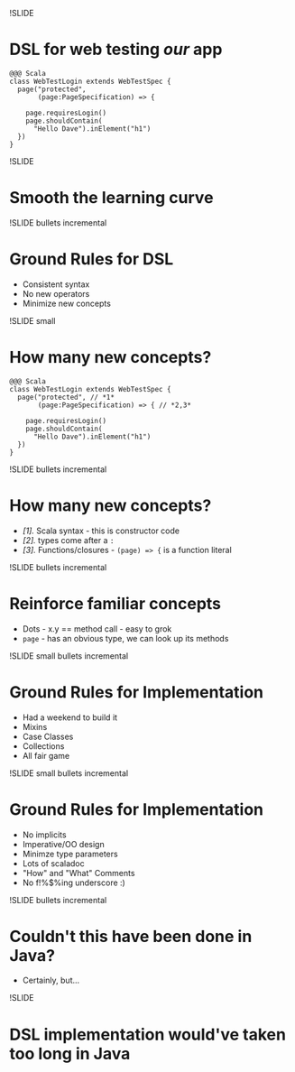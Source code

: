 !SLIDE
# DSL for web testing *our* app

    @@@ Scala
    class WebTestLogin extends WebTestSpec { 
      page("protected",
           (page:PageSpecification) => {

        page.requiresLogin()
        page.shouldContain(
          "Hello Dave").inElement("h1")
      })
    }

!SLIDE 
# Smooth the learning curve

!SLIDE bullets incremental
# Ground Rules for DSL
* Consistent syntax
* No new operators
* Minimize new concepts

!SLIDE small
# How many new concepts?

    @@@ Scala
    class WebTestLogin extends WebTestSpec { 
      page("protected", // *1*
           (page:PageSpecification) => { // *2,3*

        page.requiresLogin()
        page.shouldContain(
          "Hello Dave").inElement("h1")
      })
    }

!SLIDE bullets incremental
# How many new concepts?

* *[1].* Scala syntax - this is constructor code
* *[2].* types come after a <code>:</code>
* *[3].* Functions/closures - <code>(page) => {</code> is a function literal
 
!SLIDE bullets incremental
# Reinforce familiar concepts

* Dots - x.y == method call - easy to grok
* <code>page</code> - has an obvious type, we can look up its methods

!SLIDE small bullets incremental
# Ground Rules for Implementation
* Had a weekend to build it
* Mixins
* Case Classes
* Collections
* All fair game

!SLIDE small bullets incremental
# Ground Rules for Implementation
* No implicits
* Imperative/OO design
* Minimze type parameters
* Lots of scaladoc
* "How" and "What" Comments
* No f!%$%ing underscore :)

!SLIDE  bullets incremental
# Couldn't this have been done in Java?
* Certainly, but...

!SLIDE 
# DSL implementation would've taken too long in Java


